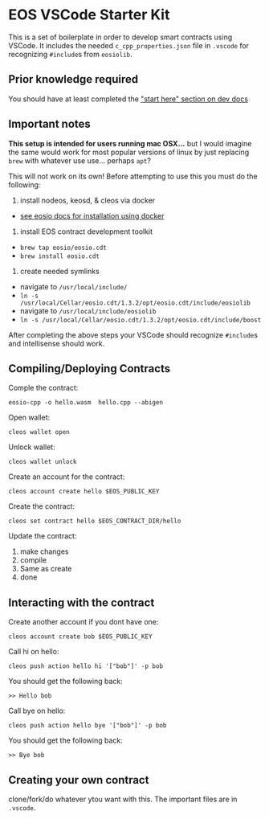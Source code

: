 # EOS VSCode Starter Kit
This is a set of boilerplate in order to develop smart contracts using VSCode. It includes the needed `c_cpp_properties.json` file in `.vscode` for recognizing `#include`s from `eosiolib`.

## Prior knowledge required
You should have at least completed the ["start here" section on dev docs](https://developers.eos.io/eosio-home/docs) 

## Important notes
**This setup is intended for users running mac OSX...** but I would imagine the same would work for most popular versions of linux by just replacing `brew` with whatever use use... perhaps `apt`?

This will not work on its own! Before attempting to use this you must do the following:
1. install nodeos, keosd, & cleos via docker
  * [see eosio docs for installation using docker](https://developers.eos.io/eosio-home/docs/getting-the-software)
1. install EOS contract development toolkit
  * `brew tap eosio/eosio.cdt`
  * `brew install eosio.cdt`
1. create needed symlinks
  * navigate to `/usr/local/include/`
  * `ln -s /usr/local/Cellar/eosio.cdt/1.3.2/opt/eosio.cdt/include/eosiolib`
  * navigate to `/usr/local/include/eosiolib`
  * `ln -s /usr/local/Cellar/eosio.cdt/1.3.2/opt/eosio.cdt/include/boost`

After completing the above steps your VSCode should recognize `#include`s and intellisense should work.

## Compiling/Deploying Contracts
Comple the contract:

```eosio-cpp -o hello.wasm  hello.cpp --abigen```

Open wallet:

```cleos wallet open```

Unlock wallet:

```cleos wallet unlock```

Create an account for the contract:

```cleos account create hello $EOS_PUBLIC_KEY```

Create the contract:

```cleos set contract hello $EOS_CONTRACT_DIR/hello```

Update the contract:
1. make changes
2. compile
3. Same as create
4. done

## Interacting with the contract
Create another account if you dont have one:

```cleos account create bob $EOS_PUBLIC_KEY```

Call hi on hello:

```cleos push action hello hi '["bob"]' -p bob```

You should get the following back:

```>> Hello bob```

Call bye on hello:

```cleos push action hello bye '["bob"]' -p bob```

You should get the following back:

```>> Bye bob```

## Creating your own contract
clone/fork/do whatever ytou want with this. The important files are in `.vscode`.
